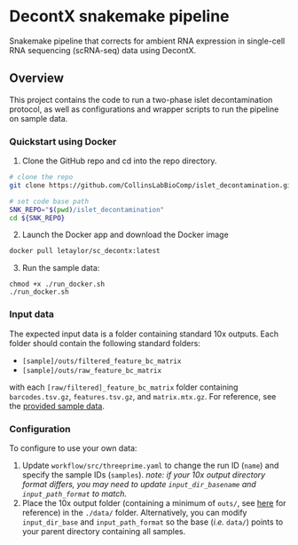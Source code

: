 # DecontX snakemake pipeline

Snakemake pipeline that corrects for ambient RNA expression in single-cell RNA sequencing (scRNA-seq) data using DecontX.

## Overview

This project contains the code to run a two-phase islet decontamination protocol, as well as configurations and wrapper scripts to run the pipeline on sample data.

### Quickstart using Docker

1. Clone the GitHub repo and cd into the repo directory.

```bash
# clone the repo
git clone https://github.com/CollinsLabBioComp/islet_decontamination.git

# set code base path
SNK_REPO="$(pwd)/islet_decontamination"
cd ${SNK_REPO}
```

2. Launch the Docker app and download the Docker image
```bash
docker pull letaylor/sc_decontx:latest
```

3. Run the sample data:
```
chmod +x ./run_docker.sh
./run_docker.sh
```

### Input data
The expected input data is a folder containing standard 10x outputs. Each folder should contain the following standard folders:
- `[sample]/outs/filtered_feature_bc_matrix`
- `[sample]/outs/raw_feature_bc_matrix`
  
with each `[raw/filtered]_feature_bc_matrix` folder containing `barcodes.tsv.gz`, `features.tsv.gz`, and `matrix.mtx.gz`. For reference, see the [provided sample data](https://github.com/CollinsLabBioComp/islet_decontamination/tree/main/data).


### Configuration
To configure to use your own data:

1) Update `workflow/src/threeprime.yaml` to change the run ID (`name`) and specify the sample IDs (`samples`). _note: if your 10x output directory format differs, you may need to update `input_dir_basename` and `input_path_format` to match._
2) Place the 10x output folder (containing a minimum of `outs/`, see [here](https://github.com/CollinsLabBioComp/islet_decontamination/tree/main/data) for reference) in the `./data/` folder. Alternatively, you can modify `input_dir_base` and `input_path_format` so the base (_i.e._ `data/`) points to your parent directory containing all samples.

